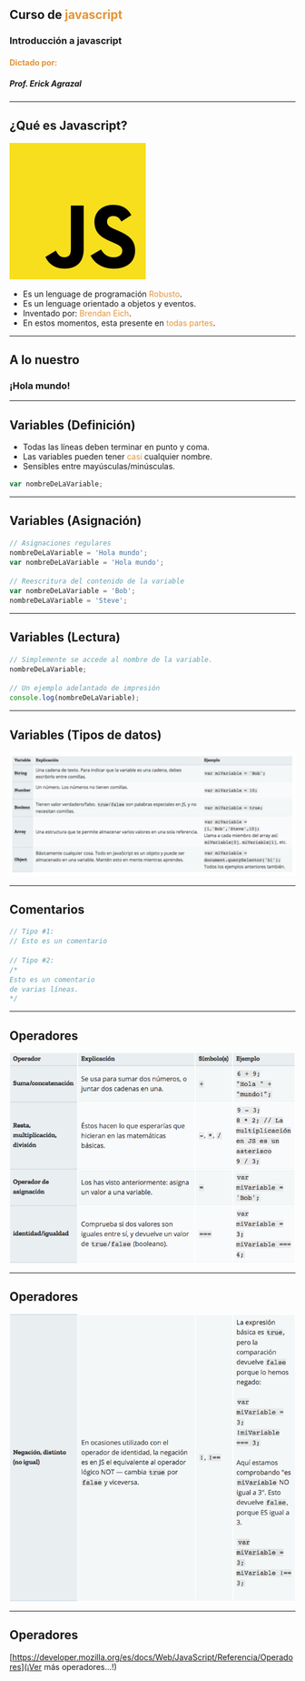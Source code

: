 ## Curso de <span style="color: #e49436">javascript</span>
### Introducción a javascript
#### <span style="color: #e49436">Dictado por:</span>
##### Prof. Erick Agrazal

---

¿Qué es Javascript?
-------------------
![javascript_logo](assets/javascript_logo.png)
- Es un lenguage de programación <span style="color: #e49436">Robusto</span>.
- Es un lenguage orientado a objetos y eventos.
- Inventado por: <span style="color: #e49436">Brendan Eich</span>.
- En estos momentos, esta presente en <span style="color: #e49436">todas partes</span>.

---

A lo nuestro
------------

### ¡Hola mundo!

---

Variables (Definición)
----------------------

- Todas las líneas deben terminar en punto y coma.
- Las variables pueden tener <span style="color: #e49436">casi</span> cualquier nombre.
- Sensibles entre mayúsculas/minúsculas.

```js
var nombreDeLaVariable;
```

---

Variables (Asignación)
----------------------

```js
// Asignaciones regulares
nombreDeLaVariable = 'Hola mundo';
var nombreDeLaVariable = 'Hola mundo';

// Reescritura del contenido de la variable
var nombreDeLaVariable = 'Bob';
nombreDeLaVariable = 'Steve';
```
---

Variables (Lectura)
-------------------

```js
// Simplemente se accede al nombre de la variable.
nombreDeLaVariable;

// Un ejemplo adelantado de impresión
console.log(nombreDeLaVariable);
```
---

Variables (Tipos de datos)
--------------------------

![Variables_types](assets/javascript_introduction/variables_types.png)

---

Comentarios
-----------

```js
// Tipo #1:
// Esto es un comentario

// Tipo #2:
/*
Esto es un comentario
de varias líneas.
*/
```
---

Operadores
----------

![operators](assets/javascript_introduction/operators_1.png)

--- 

Operadores
----------

![operators](assets/javascript_introduction/operators_2.png)

---

Operadores
----------

[https://developer.mozilla.org/es/docs/Web/JavaScript/Referencia/Operadores](¡Ver más operadores...!)